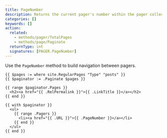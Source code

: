 ```yaml
---
title: PageNumber
description: Returns the current pager's number within the pager collection.
categories: []
keywords: []
action:
  related:
    - methods/pager/TotalPages
    - methods/page/Paginate
  returnType: int
  signatures: [PAGER.PageNumber]
---
```


Use the `PageNumber` method to build navigation between pagers.

```go-html-template
{{ $pages := where site.RegularPages "Type" "posts" }}
{{ $paginator := .Paginate $pages }}

{{ range $paginator.Pages }}
  <h2><a href="{{ .RelPermalink }}">{{ .LinkTitle }}</a></h2>
{{ end }}

{{ with $paginator }}
  <ul>
    {{ range .Pagers }}
      <li><a href="{{ .URL }}">{{ .PageNumber }}</a></li>
    {{ end }}
  </ul>
{{ end }}
```

